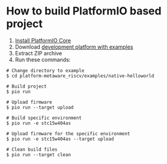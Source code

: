 How to build PlatformIO based project
=====================================

1. [Install PlatformIO Core](https://docs.platformio.org/page/core.html)
2. Download [development platform with examples](https://github.com/platformio/platform-metaware_riscv/archive/develop.zip)
3. Extract ZIP archive
4. Run these commands:

```shell
# Change directory to example
$ cd platform-metaware_riscv/examples/native-helloworld

# Build project
$ pio run

# Upload firmware
$ pio run --target upload

# Build specific environment
$ pio run -e stc15w404as

# Upload firmware for the specific environment
$ pio run -e stc15w404as --target upload

# Clean build files
$ pio run --target clean
```
